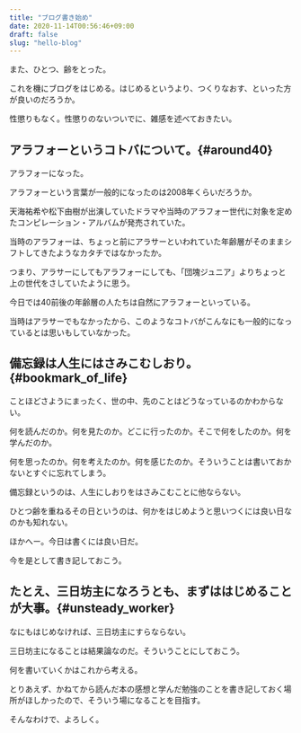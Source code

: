 ```yaml
---
title: "ブログ書き始め"
date: 2020-11-14T00:56:46+09:00
draft: false
slug: "hello-blog"
---
```


また、ひとつ、齢をとった。

これを機にブログをはじめる。はじめるというより、つくりなおす、といった方が良いのだろうか。

性懲りもなく。性懲りのないついでに、雑感を述べておきたい。

アラフォーというコトバについて。{#around40}
---

アラフォーになった。

アラフォーという言葉が一般的になったのは2008年くらいだろうか。

天海祐希や松下由樹が出演していたドラマや当時のアラフォー世代に対象を定めたコンピレーション・アルバムが発売されていた。

当時のアラフォーは、ちょっと前にアラサーといわれていた年齢層がそのままシフトしてきたようなカタチではなかったか。

つまり、アラサーにしてもアラフォーにしても、「団塊ジュニア」よりちょっと上の世代をさしていたように思う。

今日では40前後の年齢層の人たちは自然にアラフォーといっている。

当時はアラサーでもなかったから、このようなコトバがこんなにも一般的になっているとは思いもしていなかった。

備忘録は人生にはさみこむしおり。{#bookmark_of_life}
---

ことほどさようにまったく、世の中、先のことはどうなっているのかわからない。

何を読んだのか。何を見たのか。どこに行ったのか。そこで何をしたのか。何を学んだのか。

何を思ったのか。何を考えたのか。何を感じたのか。そういうことは書いておかないとすぐに忘れてしまう。

備忘録というのは、人生にしおりをはさみこむことに他ならない。

ひとつ齢を重ねるその日というのは、何かをはじめようと思いつくには良い日なのかも知れない。

ほかへー。今日は書くには良い日だ。

今を是として書き記しておこう。

たとえ、三日坊主になろうとも、まずははじめることが大事。{#unsteady_worker}
---

なにもはじめなければ、三日坊主にすらならない。

三日坊主になることは結果論なのだ。そういうことにしておこう。

何を書いていくかはこれから考える。

とりあえず、かねてから読んだ本の感想と学んだ勉強のことを書き記しておく場所がほしかったので、そういう場になることを目指す。

そんなわけで、よろしく。
